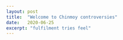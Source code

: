 ```yaml
---
layout: post
title:  "Welcome to Chinmoy controversies"
date:   2020-06-25
excerpt: "fulfilment tries feel"
---
```

